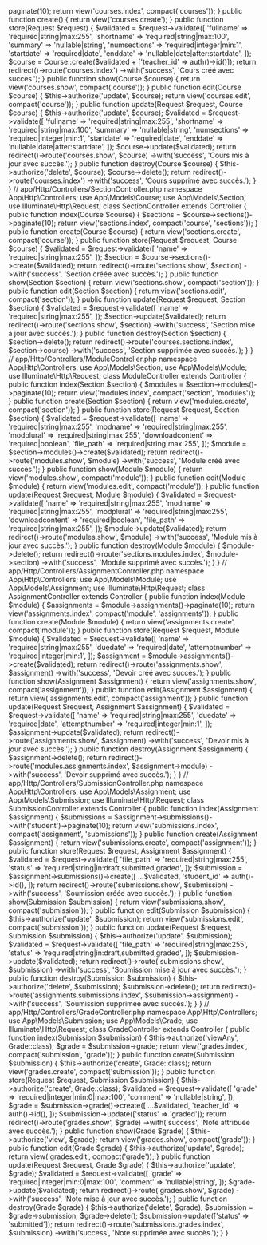 <?php
// app/Http/Controllers/CourseController.php
namespace App\Http\Controllers;

use App\Models\Course;
use Illuminate\Http\Request;

class CourseController extends Controller
{
    public function index()
    {
        $courses = Course::with('teacher')->paginate(10);
        return view('courses.index', compact('courses'));
    }

    public function create()
    {
        return view('courses.create');
    }

    public function store(Request $request)
    {
        $validated = $request->validate([
            'fullname' => 'required|string|max:255',
            'shortname' => 'required|string|max:100',
            'summary' => 'nullable|string',
            'numsections' => 'required|integer|min:1',
            'startdate' => 'required|date',
            'enddate' => 'nullable|date|after:startdate',
        ]);

        $course = Course::create($validated + ['teacher_id' => auth()->id()]);

        return redirect()->route('courses.index')
            ->with('success', 'Cours créé avec succès.');
    }

    public function show(Course $course)
    {
        return view('courses.show', compact('course'));
    }

    public function edit(Course $course)
    {
        $this->authorize('update', $course);
        return view('courses.edit', compact('course'));
    }

    public function update(Request $request, Course $course)
    {
        $this->authorize('update', $course);
        
        $validated = $request->validate([
            'fullname' => 'required|string|max:255',
            'shortname' => 'required|string|max:100',
            'summary' => 'nullable|string',
            'numsections' => 'required|integer|min:1',
            'startdate' => 'required|date',
            'enddate' => 'nullable|date|after:startdate',
        ]);

        $course->update($validated);

        return redirect()->route('courses.show', $course)
            ->with('success', 'Cours mis à jour avec succès.');
    }

    public function destroy(Course $course)
    {
        $this->authorize('delete', $course);
        
        $course->delete();

        return redirect()->route('courses.index')
            ->with('success', 'Cours supprimé avec succès.');
    }
}

// app/Http/Controllers/SectionController.php
namespace App\Http\Controllers;

use App\Models\Course;
use App\Models\Section;
use Illuminate\Http\Request;

class SectionController extends Controller
{
    public function index(Course $course)
    {
        $sections = $course->sections()->paginate(10);
        return view('sections.index', compact('course', 'sections'));
    }

    public function create(Course $course)
    {
        return view('sections.create', compact('course'));
    }

    public function store(Request $request, Course $course)
    {
        $validated = $request->validate([
            'name' => 'required|string|max:255',
        ]);

        $section = $course->sections()->create($validated);

        return redirect()->route('sections.show', $section)
            ->with('success', 'Section créée avec succès.');
    }

    public function show(Section $section)
    {
        return view('sections.show', compact('section'));
    }

    public function edit(Section $section)
    {
        return view('sections.edit', compact('section'));
    }

    public function update(Request $request, Section $section)
    {
        $validated = $request->validate([
            'name' => 'required|string|max:255',
        ]);

        $section->update($validated);

        return redirect()->route('sections.show', $section)
            ->with('success', 'Section mise à jour avec succès.');
    }

    public function destroy(Section $section)
    {
        $section->delete();

        return redirect()->route('courses.sections.index', $section->course)
            ->with('success', 'Section supprimée avec succès.');
    }
}

// app/Http/Controllers/ModuleController.php
namespace App\Http\Controllers;

use App\Models\Section;
use App\Models\Module;
use Illuminate\Http\Request;

class ModuleController extends Controller
{
    public function index(Section $section)
    {
        $modules = $section->modules()->paginate(10);
        return view('modules.index', compact('section', 'modules'));
    }

    public function create(Section $section)
    {
        return view('modules.create', compact('section'));
    }

    public function store(Request $request, Section $section)
    {
        $validated = $request->validate([
            'name' => 'required|string|max:255',
            'modname' => 'required|string|max:255',
            'modplural' => 'required|string|max:255',
            'downloadcontent' => 'required|boolean',
            'file_path' => 'required|string|max:255',
        ]);

        $module = $section->modules()->create($validated);

        return redirect()->route('modules.show', $module)
            ->with('success', 'Module créé avec succès.');
    }

    public function show(Module $module)
    {
        return view('modules.show', compact('module'));
    }

    public function edit(Module $module)
    {
        return view('modules.edit', compact('module'));
    }

    public function update(Request $request, Module $module)
    {
        $validated = $request->validate([
            'name' => 'required|string|max:255',
            'modname' => 'required|string|max:255',
            'modplural' => 'required|string|max:255',
            'downloadcontent' => 'required|boolean',
            'file_path' => 'required|string|max:255',
        ]);

        $module->update($validated);

        return redirect()->route('modules.show', $module)
            ->with('success', 'Module mis à jour avec succès.');
    }

    public function destroy(Module $module)
    {
        $module->delete();

        return redirect()->route('sections.modules.index', $module->section)
            ->with('success', 'Module supprimé avec succès.');
    }
}

// app/Http/Controllers/AssignmentController.php
namespace App\Http\Controllers;

use App\Models\Module;
use App\Models\Assignment;
use Illuminate\Http\Request;

class AssignmentController extends Controller
{
    public function index(Module $module)
    {
        $assignments = $module->assignments()->paginate(10);
        return view('assignments.index', compact('module', 'assignments'));
    }

    public function create(Module $module)
    {
        return view('assignments.create', compact('module'));
    }

    public function store(Request $request, Module $module)
    {
        $validated = $request->validate([
            'name' => 'required|string|max:255',
            'duedate' => 'required|date',
            'attemptnumber' => 'required|integer|min:1',
        ]);

        $assignment = $module->assignments()->create($validated);

        return redirect()->route('assignments.show', $assignment)
            ->with('success', 'Devoir créé avec succès.');
    }

    public function show(Assignment $assignment)
    {
        return view('assignments.show', compact('assignment'));
    }

    public function edit(Assignment $assignment)
    {
        return view('assignments.edit', compact('assignment'));
    }

    public function update(Request $request, Assignment $assignment)
    {
        $validated = $request->validate([
            'name' => 'required|string|max:255',
            'duedate' => 'required|date',
            'attemptnumber' => 'required|integer|min:1',
        ]);

        $assignment->update($validated);

        return redirect()->route('assignments.show', $assignment)
            ->with('success', 'Devoir mis à jour avec succès.');
    }

    public function destroy(Assignment $assignment)
    {
        $assignment->delete();

        return redirect()->route('modules.assignments.index', $assignment->module)
            ->with('success', 'Devoir supprimé avec succès.');
    }
}

// app/Http/Controllers/SubmissionController.php
namespace App\Http\Controllers;

use App\Models\Assignment;
use App\Models\Submission;
use Illuminate\Http\Request;

class SubmissionController extends Controller
{
    public function index(Assignment $assignment)
    {
        $submissions = $assignment->submissions()->with('student')->paginate(10);
        return view('submissions.index', compact('assignment', 'submissions'));
    }

    public function create(Assignment $assignment)
    {
        return view('submissions.create', compact('assignment'));
    }

    public function store(Request $request, Assignment $assignment)
    {
        $validated = $request->validate([
            'file_path' => 'required|string|max:255',
            'status' => 'required|string|in:draft,submitted,graded',
        ]);

        $submission = $assignment->submissions()->create([
            ...$validated,
            'student_id' => auth()->id(),
        ]);

        return redirect()->route('submissions.show', $submission)
            ->with('success', 'Soumission créée avec succès.');
    }

    public function show(Submission $submission)
    {
        return view('submissions.show', compact('submission'));
    }

    public function edit(Submission $submission)
    {
        $this->authorize('update', $submission);
        return view('submissions.edit', compact('submission'));
    }

    public function update(Request $request, Submission $submission)
    {
        $this->authorize('update', $submission);
        
        $validated = $request->validate([
            'file_path' => 'required|string|max:255',
            'status' => 'required|string|in:draft,submitted,graded',
        ]);

        $submission->update($validated);

        return redirect()->route('submissions.show', $submission)
            ->with('success', 'Soumission mise à jour avec succès.');
    }

    public function destroy(Submission $submission)
    {
        $this->authorize('delete', $submission);
        
        $submission->delete();

        return redirect()->route('assignments.submissions.index', $submission->assignment)
            ->with('success', 'Soumission supprimée avec succès.');
    }
}

// app/Http/Controllers/GradeController.php
namespace App\Http\Controllers;

use App\Models\Submission;
use App\Models\Grade;
use Illuminate\Http\Request;

class GradeController extends Controller
{
    public function index(Submission $submission)
    {
        $this->authorize('viewAny', Grade::class);
        
        $grade = $submission->grade;
        return view('grades.index', compact('submission', 'grade'));
    }

    public function create(Submission $submission)
    {
        $this->authorize('create', Grade::class);
        return view('grades.create', compact('submission'));
    }

    public function store(Request $request, Submission $submission)
    {
        $this->authorize('create', Grade::class);
        
        $validated = $request->validate([
            'grade' => 'required|integer|min:0|max:100',
            'comment' => 'nullable|string',
        ]);

        $grade = $submission->grade()->create([
            ...$validated,
            'teacher_id' => auth()->id(),
        ]);

        $submission->update(['status' => 'graded']);

        return redirect()->route('grades.show', $grade)
            ->with('success', 'Note attribuée avec succès.');
    }

    public function show(Grade $grade)
    {
        $this->authorize('view', $grade);
        return view('grades.show', compact('grade'));
    }

    public function edit(Grade $grade)
    {
        $this->authorize('update', $grade);
        return view('grades.edit', compact('grade'));
    }

    public function update(Request $request, Grade $grade)
    {
        $this->authorize('update', $grade);
        
        $validated = $request->validate([
            'grade' => 'required|integer|min:0|max:100',
            'comment' => 'nullable|string',
        ]);

        $grade->update($validated);

        return redirect()->route('grades.show', $grade)
            ->with('success', 'Note mise à jour avec succès.');
    }

    public function destroy(Grade $grade)
    {
        $this->authorize('delete', $grade);
        
        $submission = $grade->submission;
        $grade->delete();
        
        $submission->update(['status' => 'submitted']);

        return redirect()->route('submissions.grades.index', $submission)
            ->with('success', 'Note supprimée avec succès.');
    }
}